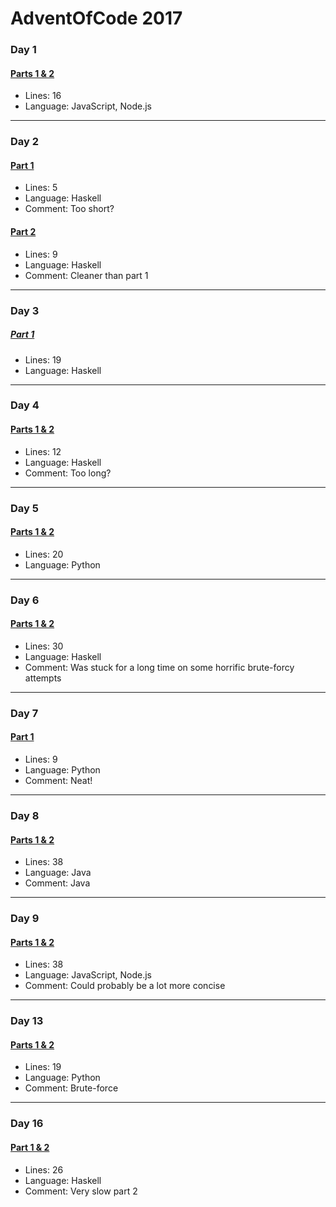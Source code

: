 # AdventOfCode 2017

### Day 1
#### [Parts 1 & 2](https://github.com/sindrekjr/AdventOfCode2017/blob/master/01/solution.js)
* Lines: 16
* Language: JavaScript, Node.js
---
### Day 2
#### [Part 1](https://github.com/sindrekjr/AdventOfCode2017/blob/master/02/1-solution.hs)
* Lines: 5
* Language: Haskell
* Comment: Too short?
#### [Part 2](https://github.com/sindrekjr/AdventOfCode2017/blob/master/02/2-solution.hs)
* Lines: 9
* Language: Haskell
* Comment: Cleaner than part 1
---
### Day 3
##### [Part 1](https://github.com/sindrekjr/AdventOfCode2017/blob/master/03/1-solution.hs)
* Lines: 19
* Language: Haskell
---
### Day 4
#### [Parts 1 & 2](https://github.com/sindrekjr/AdventOfCode2017/blob/master/04/solution.hs)
* Lines: 12
* Language: Haskell
* Comment: Too long?
---
### Day 5
#### [Parts 1 & 2](https://github.com/sindrekjr/AdventOfCode2017/blob/master/05/solution.py)
* Lines: 20
* Language: Python
---
### Day 6
#### [Parts 1 & 2](https://github.com/sindrekjr/AdventOfCode2017/blob/master/06/solution.hs)
* Lines: 30
* Language: Haskell
* Comment: Was stuck for a long time on some horrific brute-forcy attempts
---
### Day 7
#### [Part 1](https://github.com/sindrekjr/AdventOfCode2017/blob/master/07/1-solution.py)
* Lines: 9
* Language: Python
* Comment: Neat!
---
### Day 8
#### [Parts 1 & 2](https://github.com/sindrekjr/AdventOfCode2017/blob/master/08/solution.java)
* Lines: 38
* Language: Java
* Comment: Java
---
### Day 9
#### [Parts 1 & 2](https://github.com/sindrekjr/AdventOfCode2017/blob/master/09/solution.js)
* Lines: 38
* Language: JavaScript, Node.js
* Comment: Could probably be a lot more concise
---
### Day 13
#### [Parts 1 & 2](https://github.com/sindrekjr/AdventOfCode2017/blob/master/13/solution.py)
* Lines: 19
* Language: Python
* Comment: Brute-force
---
### Day 16
#### [Part 1 & 2](https://github.com/sindrekjr/AdventOfCode2017/blob/master/16/solution.hs)
* Lines: 26
* Language: Haskell
* Comment: Very slow part 2
